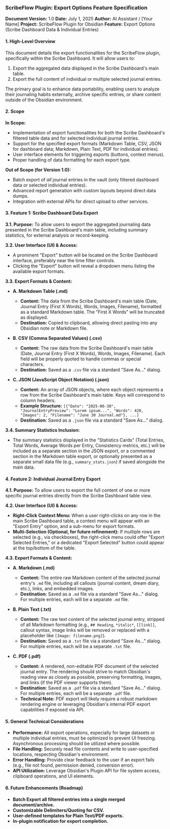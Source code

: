 ### **ScribeFlow Plugin: Export Options Feature Specification**

**Document Version:** 1.0
**Date:** July 1, 2025
**Author:** AI Assistant / [Your Name]
**Project:** ScribeFlow Plugin for Obsidian
**Feature:** Export Options (Scribe Dashboard Data & Individual Entries)

#### **1. High-Level Overview**

This document details the export functionalities for the ScribeFlow plugin, specifically within the Scribe Dashboard. It will allow users to:
1.  Export the aggregated data displayed in the Scribe Dashboard's main table.
2.  Export the full content of individual or multiple selected journal entries.

The primary goal is to enhance data portability, enabling users to analyze their journaling habits externally, archive specific entries, or share content outside of the Obsidian environment.

#### **2. Scope**

**In Scope:**
* Implementation of export functionalities for both the Scribe Dashboard's filtered table data and for selected individual journal entries.
* Support for the specified export formats (Markdown Table, CSV, JSON for dashboard data; Markdown, Plain Text, PDF for individual entries).
* User interface elements for triggering exports (buttons, context menus).
* Proper handling of data formatting for each export type.

**Out of Scope (for Version 1.0):**
* Batch export of *all* journal entries in the vault (only filtered dashboard data or selected individual entries).
* Advanced report generation with custom layouts beyond direct data dumps.
* Integration with external APIs for direct upload to other services.

#### **3. Feature 1: Scribe Dashboard Data Export**

**3.1. Purpose:**
To allow users to export the aggregated journaling data presented in the Scribe Dashboard's main table, including summary statistics, for external analysis or record-keeping.

**3.2. User Interface (UI) & Access:**
* A prominent "Export" button will be located on the Scribe Dashboard interface, preferably near the time filter controls.
* Clicking the "Export" button will reveal a dropdown menu listing the available export formats.

**3.3. Export Formats & Content:**

* **A. Markdown Table (.md)**
    * **Content:** The data from the Scribe Dashboard's main table (Date, Journal Entry (First X Words), Words, Images, Filename), formatted as a standard Markdown table. The "First X Words" will be truncated as displayed.
    * **Destination:** Copied to clipboard, allowing direct pasting into any Obsidian note or Markdown file.

* **B. CSV (Comma Separated Values) (.csv)**
    * **Content:** The raw data from the Scribe Dashboard's main table (Date, Journal Entry (First X Words), Words, Images, Filename). Each field will be properly quoted to handle commas or special characters.
    * **Destination:** Saved as a `.csv` file via a standard "Save As..." dialog.

* **C. JSON (JavaScript Object Notation) (.json)**
    * **Content:** An array of JSON objects, where each object represents a row from the Scribe Dashboard's main table. Keys will correspond to column headers.
    * **Example Structure:** `[{"Date": "2025-06-30", "JournalEntryPreview": "Lorem ipsum...", "Words": 420, "Images": 2, "Filename": "June 30 Journal.md"}, ...]`
    * **Destination:** Saved as a `.json` file via a standard "Save As..." dialog.

**3.4. Summary Statistics Inclusion:**
* The summary statistics displayed in the "Statistics Cards" (Total Entries, Total Words, Average Words per Entry, Consistency metrics, etc.) will be included as a separate section in the JSON export, or a commented section in the Markdown table export, or optionally presented as a separate small data file (e.g., `summary_stats.json`) if saved alongside the main data.

#### **4. Feature 2: Individual Journal Entry Export**

**4.1. Purpose:**
To allow users to export the full content of one or more specific journal entries directly from the Scribe Dashboard table view.

**4.2. User Interface (UI) & Access:**
* **Right-Click Context Menu:** When a user right-clicks on any row in the main Scribe Dashboard table, a context menu will appear with an "Export Entry" option, and a sub-menu for export formats.
* **Multi-Selection (Optional, for future refinement):** If multiple rows are selected (e.g., via checkboxes), the right-click menu could offer "Export Selected Entries," or a dedicated "Export Selected" button could appear at the top/bottom of the table.

**4.3. Export Formats & Content:**

* **A. Markdown (.md)**
    * **Content:** The entire raw Markdown content of the selected journal entry's `.md` file, including all callouts (journal content, dream diary, etc.), links, and embedded images.
    * **Destination:** Saved as a `.md` file via a standard "Save As..." dialog. For multiple entries, each will be a separate `.md` file.

* **B. Plain Text (.txt)**
    * **Content:** The raw text content of the selected journal entry, stripped of all Markdown formatting (e.g., `## Heading`, `*italic*`, `[[link]]`, callout syntax, image links will be removed or replaced with a placeholder like `[Image: filename.png]`).
    * **Destination:** Saved as a `.txt` file via a standard "Save As..." dialog. For multiple entries, each will be a separate `.txt` file.

* **C. PDF (.pdf)**
    * **Content:** A rendered, non-editable PDF document of the selected journal entry. The rendering should strive to match Obsidian's reading view as closely as possible, preserving formatting, images, and links (if the PDF viewer supports them).
    * **Destination:** Saved as a `.pdf` file via a standard "Save As..." dialog. For multiple entries, each will be a separate `.pdf` file.
    * **Technical Note:** PDF export will likely require a robust markdown rendering engine or leveraging Obsidian's internal PDF export capabilities if exposed via API.

#### **5. General Technical Considerations**

* **Performance:** All export operations, especially for large datasets or multiple individual entries, must be optimized to prevent UI freezing. Asynchronous processing should be utilized where possible.
* **File Handling:** Securely read file contents and write to user-specified locations, respecting Obsidian's environment.
* **Error Handling:** Provide clear feedback to the user if an export fails (e.g., file not found, permission denied, conversion error).
* **API Utilization:** Leverage Obsidian's Plugin API for file system access, clipboard operations, and UI elements.

#### **6. Future Enhancements (Roadmap)**

* **Batch Export all filtered entries into a single merged document/archive.**
* **Customizable Delimiters/Quoting for CSV.**
* **User-defined templates for Plain Text/PDF exports.**
* **In-plugin notification for export completion.**